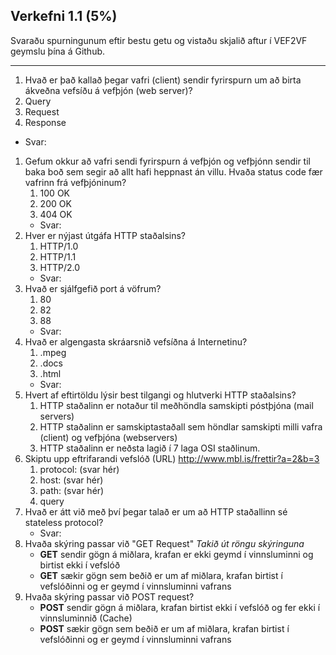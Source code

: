 ## Verkefni 1.1 (5%)

Svaraðu spurningunum eftir bestu getu og vistaðu skjalið aftur í VEF2VF geymslu þína á Github.

---

1. Hvað er það kallað þegar vafri (client) sendir fyrirspurn um að birta ákveðna vefsíðu á vefþjón (web server)?
  1. Query
  1. Request
  1. Response
  * Svar:  
1. Gefum okkur að vafri sendi fyrirspurn á vefþjón og vefþjónn sendir til baka boð sem segir að allt hafi heppnast án villu.  Hvaða status code fær vafrinn frá vefþjóninum?
    1. 100 OK
    2. 200 OK
    3. 404 OK
    * Svar: 
1. Hver er nýjast útgáfa HTTP staðalsins?
    1. HTTP/1.0
    2. HTTP/1.1
    3. HTTP/2.0
    * Svar: 
1. Hvað er sjálfgefið port á vöfrum?
    1. 80
    2. 82
    3. 88
    * Svar: 
1. Hvað er algengasta skráarsnið vefsíðna á Internetinu?
    1. .mpeg
    2. .docs
    3. .html
    * Svar: 
1. Hvert af eftirtöldu lýsir best tilgangi og hlutverki HTTP staðalsins?
    1. HTTP staðalinn er notaður til meðhöndla samskipti póstþjóna (mail servers)
    2. HTTP staðalinn er samskiptastaðall sem höndlar samskipti milli vafra (client) og vefþjóna (webservers)
    3. HTTP staðalinn er neðsta lagið í 7 laga OSI staðlinum.
1. Skiptu upp eftrifarandi vefslóð (URL) http://www.mbl.is/frettir?a=2&b=3
    1. protocol: (svar hér)
    2. host: (svar hér)
    3. path: (svar hér)
    4. query 
1. Hvað er átt við með því þegar talað er um að HTTP staðallinn sé stateless protocol?
    * Svar:
1. Hvaða skýring passar við "GET Request" _Takið út röngu skýringuna_
    * **GET** sendir gögn á miðlara, krafan er ekki geymd í vinnsluminni og birtist ekki í vefslóð
    * **GET** sækir gögn sem beðið er um af miðlara, krafan birtist í vefslóðinni og er geymd í vinnsluminni vafrans
1. Hvaða skýring passar við POST request?
    * **POST** sendir gögn á miðlara, krafan birtist ekki í vefslóð og fer ekki í vinnsluminnið (Cache)
    * **POST** sækir gögn sem beðið er um af miðlara, krafan birtist í vefslóðinni og er geymd í vinnsluminni vafrans


